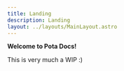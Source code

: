 ```yaml
---
title: Landing
description: Landing
layout: ../layouts/MainLayout.astro
---
```


**Welcome to Pota Docs!**

This is very much a WIP :)
